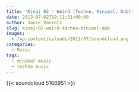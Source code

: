 ```yaml
---
title: 'Kinaj 02 - Weird (Techno, Minimal, Dub)'
date: 2013-07-02T19:11:31+00:00
author: Janik Vonrotz
slug: kinaj-02-weird-techno-minimal-dub
images:
  - /wp-content/uploads/2013/07/soundcloud.png
categories:
  - Music
tags:
  - minimal music
  - techno music
---
```

{{< soundcloud 5166951 >}}